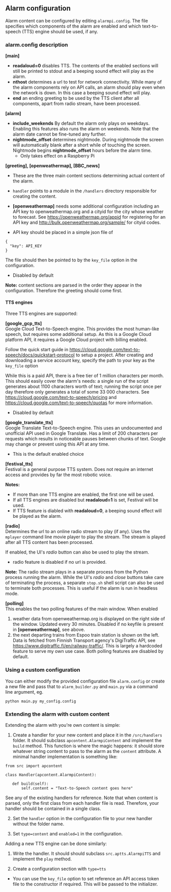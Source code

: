 
## Alarm configuration
Alarm content can be configured by editing `alarmpi.config`.
The file specifies which components of the alarm are enabled and which text-to-speech (TTS) engine should be used, if any.

### alarm.config description

**[main]**  
  * **readaloud=0** disables TTS. The contents of the enabled sections will still be printed to stdout and a beeping sound effect will play as the alarm.
  * **nthost** determines a url to test for network connectivity. While many of the alarm components rely on API calls, an alarm should play even when the network is down. In this case a beeping sound effect will play.
  * **end** an ending greeting to be used by the TTS client after all components, apart from radio stream, have been processed.

**[alarm]**  
  * **include_weekends** By default the alarm only plays on weekdays. Enabling this features also runs the alarm on weekends. Note that the alarm date cannot be fine-tuned any further.
  * **nightmode_offset** determines nightmode. During nightmode the screen will automatically blank after a short while of touching the screen. Nightmode begins **nightmode_offset** hours before the alarm time.
    * Only takes effect on a Raspberry Pi

**[greeting], [openweathermap], [BBC_news]**  
  * These are the three main content sections determining actual content of the alarm.
  * `handler` points to a module in the `/handlers` directory responsible for creating the content.

   * **[openweathermap]** needs some additional configuration including an API key to openweathermap.org and a cityid for the city whose weather to forecast. See https://openweathermap.org/appid for registering for an API key and http://bulk.openweathermap.org/sample/ for cityid codes.
   * API key should be placed in a simple json file of
   ```
   {
     "key": API_KEY
   }
   ```
   The file should then be pointed to by the `key_file` option in the configuration.
   * Disabled by default

**Note:** content sections are parsed in the order they appear in the configuration. Therefore the greeting should come first.


#### TTS engines  
Three TTS engines are supported:  

**[google_gcp_tts]**  
Google Cloud Text-to-Speech engine. This provides the most human-like speech, but requires some additional setup. As this is a Google Cloud platform API, it requires a Google Cloud project with billing enabled.

Follow the quick start guide in https://cloud.google.com/text-to-speech/docs/quickstart-protocol to setup a project. After creating and downloading a service account key, specify the path to your key as the `key_file` option

While this is a paid API, there is a free tier of 1 million characters per month. This should easily cover the alarm's needs: a single run of the script generates about 1100 characters worth of text; running the script once per day therefore only generates a total of some 33 000 characters. See https://cloud.google.com/text-to-speech/pricing and https://cloud.google.com/text-to-speech/quotas for more information.
  * Disabled by default

**[google_translate_tts]**  
Google Translate Text-to-Speech engine. This uses an undocumented and unofficial API used in Google Translate. Has a limit of 200 characters per requests which results in noticeable pauses between chunks of text. Google may change or prevent using this API at any time.
  * This is the default enabled choice

**[festival_tts]**  
Festival is a general purpose TTS system. Does not require an internet access and provides by far the most robotic voice.


**Notes:**
 * If more than one TTS engine are enabled, the first one will be used.
 * If all TTS engines are disabled but **readaloud=1** is set, Festival will be used.
 * If TTS feature is diabled with **readaloud=0**, a beeping sound effect will be played as the alarm.

**[radio]**  
Determines the url to an online radio stream to play (if any). Uses the `mplayer` command line movie player to play the stream. The stream is played after all TTS content has been processed.

If enabled, the UI's _radio_ button can also be used to play the stream.
 * radio feature is disabled if no url is provided.

**Note:** The radio stream plays in a separate process from the Python process running the alarm. While the UI's _radio_ and _close_ buttons take care of terminating the process, a separate `stop.sh` shell script can also be used to terminate both processes. This is useful if the alarm is run in headless mode.

**[polling]**  
This enables the two polling features of the main window. When enabled
  1. weather data from openweathermap.org is displayed on the right side of the window. Updated every 30 minutes. Disabled if no keyfile is present in **[openweathermap]**, see above.
  2. the next departing trains from Espoo train station is shown on the left. Data is fetched from Finnish Transport agency's DigiTraffic API, see https://www.digitraffic.fi/en/railway-traffic/. This is largely a hardcoded feature to serve my own use case.
Both polling features are disabled by default.

### Using a custom configuration
You can either modify the provided configuration file `alarm.config` or create a new file and pass that to `alarm_builder.py` and `main.py` via a command line argument, eg.
```
python main.py my_config.config
```

### Extending the alarm with custom content
Extending the alarm with you're own content is simple:

 1. Create a handler for your new content and place it in the `/src/handlers` folder. It should subclass `apcontent.AlarmpiContent` and implement the `build` method. This function is where the magic happens: it should store whatever string content to pass to the alarm as the `content` attribute. A minimal handler implementation is something like:
 ```
 from src import apcontent

 class Handler(apcontent.AlarmpiContent):

    def build(self):
        self.content = "Text-to-Speech content goes here"
 ```

 See any of the existing handlers for reference. Note that when content is parsed, only the first class from each handler file is read. Therefore, your handler should be contained in a single class.

 2. Set the `handler` option in the configuration file to your new handler without the folder name.

 3. Set `type=content` and `enabled=1` in the configuration.

Adding a new TTS engine can be done similarly:

 1. Write the handler. It should should subclass `src.aptts.AlarmpiTTS` and implement the `play` method.

 2. Create a configuration section with `type=tts`

  * You can use the `key_file` option to set reference an API access token file to the constructor if required. This will be passed to the initializer.
